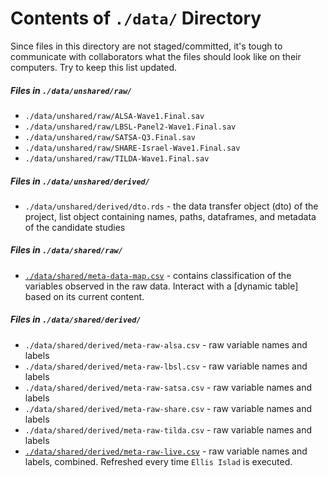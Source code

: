 Contents of `./data/` Directory
=========
Since files in this directory are not staged/committed, it's tough to communicate with collaborators what the files should look like on their computers.  Try to keep this list updated.

##### Files in `./data/unshared/raw/`

- `./data/unshared/raw/ALSA-Wave1.Final.sav`  
- `./data/unshared/raw/LBSL-Panel2-Wave1.Final.sav`  
- `./data/unshared/raw/SATSA-Q3.Final.sav`   
- `./data/unshared/raw/SHARE-Israel-Wave1.Final.sav`  
- `./data/unshared/raw/TILDA-Wave1.Final.sav`    

##### Files in `./data/unshared/derived/`

- `./data/unshared/derived/dto.rds` - the data transfer object (dto) of the project,  list object containing names, paths, dataframes, and metadata of the candidate studies

##### Files in `./data/shared/raw/`  
- [`./data/shared/meta-data-map.csv`](https://github.com/IALSA/ialsa-2016-groningen/blob/master/data/shared/meta-data-map.csv) - contains classification of the variables observed in the raw data. Interact with a [dynamic table] based on its current content. 

##### Files in `./data/shared/derived/`   
- `./data/shared/derived/meta-raw-alsa.csv` - raw variable names and labels 
- `./data/shared/derived/meta-raw-lbsl.csv`  - raw variable names and labels 
- `./data/shared/derived/meta-raw-satsa.csv` - raw variable names and labels 
- `./data/shared/derived/meta-raw-share.csv` - raw variable names and labels 
- `./data/shared/derived/meta-raw-tilda.csv` - raw variable names and labels 
- [`./data/shared/derived/meta-raw-live.csv`](https://github.com/IALSA/ialsa-2016-groningen/blob/master/data/shared/derived/meta-raw-live.csv) - raw variable names and labels, combined. Refreshed every time `Ellis Islad` is executed.
